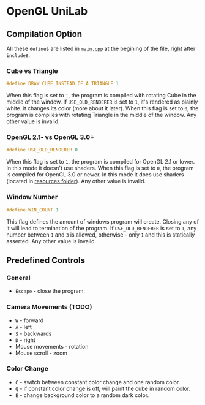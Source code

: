 # OpenGL UniLab
## Compilation Option

All these ```define```s are listed in [```main.cpp```](src/main.cpp) at the begining of the file, right after ```include```s.


### Cube vs Triangle
```c++
#define DRAW_CUBE_INSTEAD_OF_A_TRIANGLE 1
```
When this flag is set to ```1```, the program is compiled with rotating Cube in the middle of the window. If ```USE_OLD_RENDERER``` is set to ```1```, it's rendered as plainly white. it changes its color (more about it later).
When this flag is set to ```0```, the program is compiles with rotating Triangle in the middle of the window.
Any other value is invalid.

### OpenGL 2.1- vs OpenGL 3.0+
```c++
#define USE_OLD_RENDERER 0
```
When this flag is set to ```1```, the program is compiled for OpenGL 2.1 or lower. In this mode it doesn't use shaders.
When this flag is set to ```0```, the program is compiled for OpenGL 3.0 or newer. In this mode it does use shaders (located in [resources folder](resources)).
Any other value is invalid.

### Window Number
```c++
#define WIN_COUNT 1
```
This flag defines the amount of windows program will create. Closing any of it will lead to termination of the program.
If ```USE_OLD_RENDERER``` is set to ```1```, any number between ```1``` and ```3``` is allowed, otherwise - only ```1``` and this is statically asserted.
Any other value is invalid.

## Predefined Controls

### General
* ```Escape``` - close the program.

### Camera Movements (TODO)
* ```W``` - forward
* ```A``` - left
* ```S``` - backwards
* ```D``` - right
* Mouse movements - rotation
* Mouse scroll - zoom

### Color Change
* ```C``` - switch between constant color change and one random color.
* ```Q``` - if constant color change is off, will paint the cube in random color.
* ```E``` - change background color to a random dark color.
